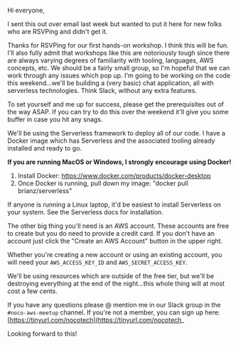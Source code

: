 Hi everyone,

I sent this out over email last week but wanted to put it here for new folks who are RSVPing and didn't get it.

Thanks for RSVPing for our first hands-on workshop. I think this will be fun. I'll also fully admit that workshops
like this are notoriously tough since there are always varying degrees of familiarity with tooling, languages, 
AWS concepts, etc. We should be a fairly small group, so I'm hopeful that we can work through any issues which pop up. 
I'm going to be working on the code this weekend...we'll be building a (very basic) chat application, all with 
serverless technologies. Think Slack, without any extra features. 

To set yourself and me up for success, please get the prerequisites out of the way ASAP. If you can try to do this 
over the weekend it'll give you some buffer in case you hit any snags.

We'll be using the Serverless framework to deploy all of our code. I have a Docker image which has Serverless and 
the associated tooling already installed and ready to go. 

**If you are running MacOS or Windows, I strongly encourage using Docker!**

1. Install Docker: https://www.docker.com/products/docker-desktop
1. Once Docker is running, pull down my image: "docker pull brianz/serverless"

If anyone is running a Linux laptop, it'd be easiest to install Serverless on your system. See the Serverless docs for 
installation.

The other big thing you'll need is an AWS account. These accounts are free to create but you do need to provide a 
credit card. If you don't have an account just click the "Create an AWS Account" button in the upper right.

Whether you're creating a new account or using an existing account, you will need your `AWS_ACCESS_KEY_ID` and 
`AWS_SECRET_ACCESS_KEY`.

We'll be using resources which are outside of the free tier, but we'll be destroying everything at the end of the 
night...this whole thing will at most cost a few cents.

If you have any questions please @ mention me in our Slack group in the `#noco-aws-meetup` channel. If you're not a
member, you can sign up here: [https://tinyurl.com/nocotech](https://tinyurl.com/nocotech_

Looking forward to this!
